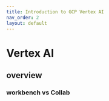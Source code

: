 ```yaml
---
title: Introduction to GCP Vertex AI
nav_order: 2
layout: default
---
```

# Vertex AI
## overview
### workbench vs Collab 